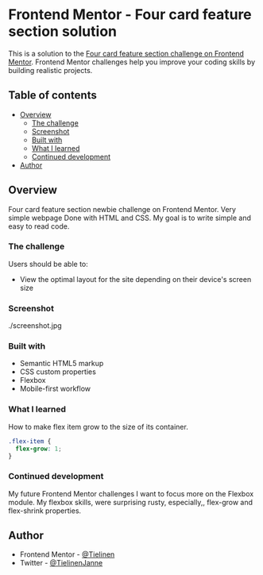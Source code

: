 # Frontend Mentor - Four card feature section solution

This is a solution to the [Four card feature section challenge on Frontend Mentor](https://www.frontendmentor.io/challenges/four-card-feature-section-weK1eFYK).
Frontend Mentor challenges help you improve your coding skills by building realistic projects.

## Table of contents

- [Overview](#overview)
  - [The challenge](#the-challenge)
  - [Screenshot](#screenshot)
  - [Built with](#built-with)
  - [What I learned](#what-i-learned)
  - [Continued development](#continued-development)
- [Author](#author)

## Overview

Four card feature section newbie challenge on Frontend Mentor.
Very simple webpage Done with HTML and CSS.
My goal is to write simple and easy to read code.

### The challenge

Users should be able to:

- View the optimal layout for the site depending on their device's screen size

### Screenshot

./screenshot.jpg

### Built with

- Semantic HTML5 markup
- CSS custom properties
- Flexbox
- Mobile-first workflow

### What I learned

How to make flex item grow to the size of its container.

```css
.flex-item {
  flex-grow: 1;
}
```

### Continued development

My future Frontend Mentor challenges I want to focus more on the Flexbox module.
My flexbox skills, were surprising rusty, especially,, flex-grow and flex-shrink properties.

## Author

- Frontend Mentor - [@Tielinen](https://www.frontendmentor.io/profile/Tielinen)
- Twitter - [@TielinenJanne](https://www.twitter.com/TielinenJanne)
